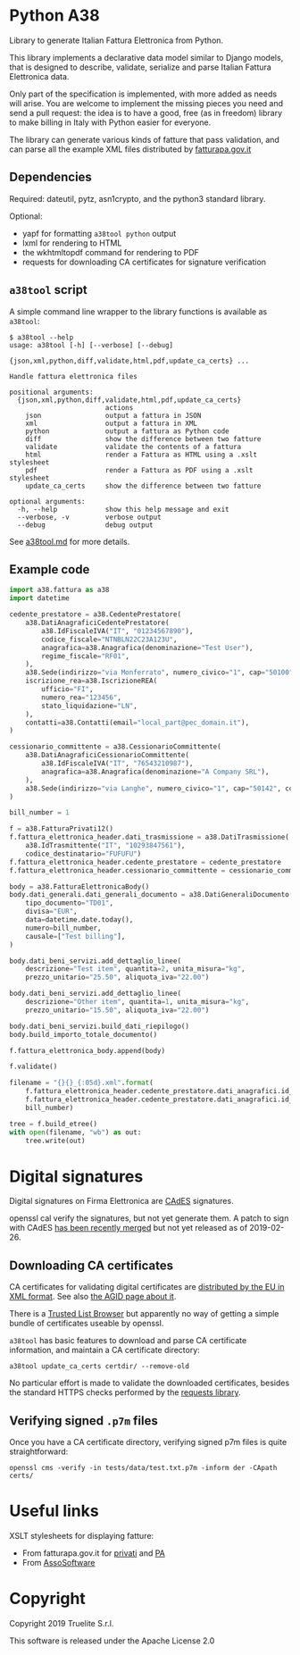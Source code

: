 # Python A38

Library to generate Italian Fattura Elettronica from Python.

This library implements a declarative data model similar to Django models, that
is designed to describe, validate, serialize and parse Italian Fattura
Elettronica data.

Only part of the specification is implemented, with more added as needs will
arise. You are welcome to implement the missing pieces you need and send a pull
request: the idea is to have a good, free (as in freedom) library to make
billing in Italy with Python easier for everyone.

The library can generate various kinds of fatture that pass validation, and can
parse all the example XML files distributed by
[fatturapa.gov.it](https://www.fatturapa.gov.it/export/fatturazione/it/normativa/f-2.htm)


## Dependencies

Required: dateutil, pytz, asn1crypto, and the python3 standard library.

Optional:
 * yapf for formatting `a38tool python` output
 * lxml for rendering to HTML
 * the wkhtmltopdf command for rendering to PDF
 * requests for downloading CA certificates for signature verification


## `a38tool` script

A simple command line wrapper to the library functions is available as `a38tool`:

```text
$ a38tool --help
usage: a38tool [-h] [--verbose] [--debug]
               {json,xml,python,diff,validate,html,pdf,update_ca_certs} ...

Handle fattura elettronica files

positional arguments:
  {json,xml,python,diff,validate,html,pdf,update_ca_certs}
                        actions
    json                output a fattura in JSON
    xml                 output a fattura in XML
    python              output a fattura as Python code
    diff                show the difference between two fatture
    validate            validate the contents of a fattura
    html                render a Fattura as HTML using a .xslt stylesheet
    pdf                 render a Fattura as PDF using a .xslt stylesheet
    update_ca_certs     show the difference between two fatture

optional arguments:
  -h, --help            show this help message and exit
  --verbose, -v         verbose output
  --debug               debug output
```

See [a38tool.md](a38tool.md) for more details.



## Example code

```py
import a38.fattura as a38
import datetime

cedente_prestatore = a38.CedentePrestatore(
    a38.DatiAnagraficiCedentePrestatore(
        a38.IdFiscaleIVA("IT", "01234567890"),
        codice_fiscale="NTNBLN22C23A123U",
        anagrafica=a38.Anagrafica(denominazione="Test User"),
        regime_fiscale="RF01",
    ),
    a38.Sede(indirizzo="via Monferrato", numero_civico="1", cap="50100", comune="Firenze", provincia="FI", nazione="IT"),
    iscrizione_rea=a38.IscrizioneREA(
        ufficio="FI",
        numero_rea="123456",
        stato_liquidazione="LN",
    ),
    contatti=a38.Contatti(email="local_part@pec_domain.it"),
)

cessionario_committente = a38.CessionarioCommittente(
    a38.DatiAnagraficiCessionarioCommittente(
        a38.IdFiscaleIVA("IT", "76543210987"),
        anagrafica=a38.Anagrafica(denominazione="A Company SRL"),
    ),
    a38.Sede(indirizzo="via Langhe", numero_civico="1", cap="50142", comune="Firenze", provincia="FI", nazione="IT"),
)

bill_number = 1

f = a38.FatturaPrivati12()
f.fattura_elettronica_header.dati_trasmissione = a38.DatiTrasmissione(
    a38.IdTrasmittente("IT", "10293847561"),
    codice_destinatario="FUFUFU")
f.fattura_elettronica_header.cedente_prestatore = cedente_prestatore
f.fattura_elettronica_header.cessionario_committente = cessionario_committente

body = a38.FatturaElettronicaBody()
body.dati_generali.dati_generali_documento = a38.DatiGeneraliDocumento(
    tipo_documento="TD01",
    divisa="EUR",
    data=datetime.date.today(),
    numero=bill_number,
    causale=["Test billing"],
)

body.dati_beni_servizi.add_dettaglio_linee(
	descrizione="Test item", quantita=2, unita_misura="kg",
	prezzo_unitario="25.50", aliquota_iva="22.00")

body.dati_beni_servizi.add_dettaglio_linee(
	descrizione="Other item", quantita=1, unita_misura="kg",
	prezzo_unitario="15.50", aliquota_iva="22.00")

body.dati_beni_servizi.build_dati_riepilogo()
body.build_importo_totale_documento()

f.fattura_elettronica_body.append(body)

f.validate()

filename = "{}{}_{:05d}.xml".format(
    f.fattura_elettronica_header.cedente_prestatore.dati_anagrafici.id_fiscale_iva.id_paese,
    f.fattura_elettronica_header.cedente_prestatore.dati_anagrafici.id_fiscale_iva.id_codice,
    bill_number)

tree = f.build_etree()
with open(filename, "wb") as out:
    tree.write(out)
```


# Digital signatures

Digital signatures on Firma Elettronica are
[CAdES](https://en.wikipedia.org/wiki/CAdES_(computing)) signatures.

openssl cal verify the signatures, but not yet generate them. A patch to sign
with CAdES [has been recently merged](https://github.com/openssl/openssl/commit/e85d19c68e7fb3302410bd72d434793e5c0c23a0)
but not yet released as of 2019-02-26.

## Downloading CA certificates

CA certificates for validating digital certificates are
[distributed by the EU in XML format](https://ec.europa.eu/cefdigital/wiki/display/cefdigital/esignature).
See also [the AGID page about it](https://www.agid.gov.it/it/piattaforme/firma-elettronica-qualificata/certificati).

There is a [Trusted List Browser](https://webgate.ec.europa.eu/tl-browser/) but
apparently no way of getting a simple bundle of certificates useable by
openssl.

`a38tool` has basic features to download and parse CA certificate information,
and maintain a CA certificate directory:

```
a38tool update_ca_certs certdir/ --remove-old
```

No particular effort is made to validate the downloaded certificates, besides
the standard HTTPS checks performed by the [requests
library](http://docs.python-requests.org/en/master/).

## Verifying signed `.p7m` files

Once you have a CA certificate directory, verifying signed p7m files is quite
straightforward:

```
openssl cms -verify -in tests/data/test.txt.p7m -inform der -CApath certs/
```


# Useful links

XSLT stylesheets for displaying fatture:

* From fatturapa.gov.it for
  [privati](https://www.fatturapa.gov.it/export/fatturazione/sdi/fatturapa/v1.2/fatturaordinaria_v1.2.xsl)
  and
  [PA](https://www.fatturapa.gov.it/export/fatturazione/sdi/fatturapa/v1.2/fatturapa_v1.2.xsl)
* From [AssoSoftware](http://www.assosoftware.it/allegati/assoinvoice/FoglioStileAssoSoftware.zip)


# Copyright

Copyright 2019 Truelite S.r.l.

This software is released under the Apache License 2.0
